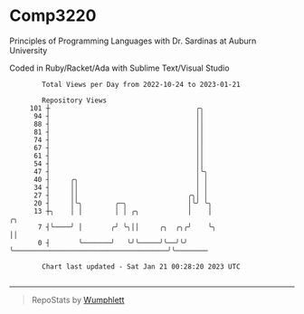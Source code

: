 # Comp3220

Principles of Programming Languages with Dr. Sardinas at Auburn University

Coded in Ruby/Racket/Ada with Sublime Text/Visual Studio

```
        Total Views per Day from 2022-10-24 to 2023-01-21

        Repository Views
     101 ┼                                    ╭╮
      94 ┤                                    ││
      88 ┤                                    ││
      81 ┤                                    ││
      74 ┤                                    ││
      67 ┤                                    ││
      61 ┤                                    ││
      54 ┤                                    ││
      47 ┤                                    │╰╮
      40 ┤     ╭╮                             │ │
      34 ┤     ││                             │ │
      27 ┤     ││                           ╭╮│ │
      20 ┤     │╰╮        ╭─╮               │╰╯ ╰╮
      13 ┼╮    │ │        │ │ ╭╮            │    │                                       ╭╮
       7 ┤╰────╯ │       ╭╯ ╰╮││     ╭╮  ╭╮╭╯    ╰╮                                      ││
       0 ┤       ╰───────╯   ╰╯╰─────╯╰──╯╰╯      ╰──────────────────────────────────────╯╰────────

        Chart last updated - Sat Jan 21 00:28:20 2023 UTC
        
```

---

> RepoStats by [Wumphlett](https://github.com/Wumphlett)
